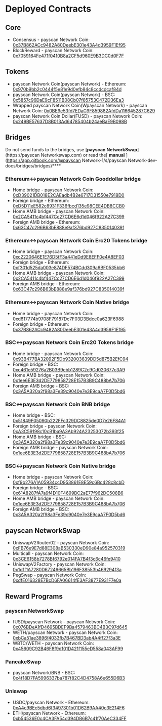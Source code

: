 # Deployed Contracts

## Core

* Consensus - payscan Network Coin: [0x37B862ACc9482A80DeebE301e43A4d3959F1Ef95](https://payscan.live/address/0x37B862ACc9482A80DeebE301e43A4d3959F1Ef95) 
* BlockReward - payscan Network Coin: [0x7059164Fe471f0410B8a2CF5d960E9B3DC0d0F7F](https://payscan.live/address/0x7059164Fe471f0410B8a2CF5d960E9B3DC0d0F7F)

## Tokens

* payscan Network Coin\(payscan Network\) - Ethereum: [0x970b9bb2c0444f5e81e9d0efb84c8ccdcdcaf84d](https://etherscan.live/token/0x970b9bb2c0444f5e81e9d0efb84c8ccdcdcaf84d)
* payscan Network Coin\(payscan Network\) - BSC: [0x5857c96DaE9cF8511B08Cb07f85753C472D36Ea3](https://bscscan.com/token/0x5857c96dae9cf8511b08cb07f85753c472d36ea3)
* Wrapped payscan Network Coin\(Wpayscan Network\) - payscan Network Coin: [0x0BE9e53fd7EDaC9F859882AfdDa116645287C629](https://payscan.live/address/0x0BE9e53fd7EDaC9F859882AfdDa116645287C629)
* payscan Network Coin Dollar\(FUSD\) - payscan Network Coin: [0x249BE57637D8B013Ad64785404b24aeBaE9B098B](https://payscan.live/address/0x249BE57637D8B013Ad64785404b24aeBaE9B098B)

## Bridges

Do not send funds to the bridges, use [**payscan NetworkSwap**](https://payscan Networkswap.com) or read the[ **manual** ](https://app.gitbook.com/@payscan Network-1/s/payscan Network-dev-docs/bridges/bridges)\*\*\*\*

### Ethereum&lt;-&gt;payscan Network Coin Gooddollar bridge

* Home bridge - payscan Network Coin: [0xD39021DB018E2CAEadb4B2e6717D31550e7918D0](https://payscan.live/address/0xD39021DB018E2CAEadb4B2e6717D31550e7918D0/transactions)
* Foreign bridge - Ethereum: [0xD5D11eE582c8931F336fbcd135e98CEE4DB8CCB0](https://etherscan.live/address/0xD5D11eE582c8931F336fbcd135e98CEE4DB8CCB0)
* Home AMB bridge - payscan Network Coin: [0x2CA5411c4bf447Cc27CD6E6d1d046f922A27C399](https://payscan.live/address/0x2CA5411c4bf447Cc27CD6E6d1d046f922A27C399/transactions)
* Foreign AMB bridge - Ethereum: [0x63C47c296B63bE888e9af376bd927C835014039f](https://etherscan.live/address/0x63C47c296B63bE888e9af376bd927C835014039f)

### Ethereum&lt;-&gt;payscan Network Coin Erc20 Tokens bridge

* Home bridge - payscan Network Coin: [0xc2220646E1E76D5fF3a441eDd9E8EFF0e4A8EF03](https://payscan.live/address/0xc2220646E1E76D5fF3a441eDd9E8EFF0e4A8EF03)
* Foreign bridge - Ethereum: [0xf301d525da003e874DF574BCdd309a6BF0535bb6](https://etherscan.live/address/0xf301d525da003e874DF574BCdd309a6BF0535bb6)
* Home AMB bridge - payscan Network Coin: [0x2CA5411c4bf447Cc27CD6E6d1d046f922A27C399](https://payscan.live/address/0x2CA5411c4bf447Cc27CD6E6d1d046f922A27C399/transactions)
* Foreign AMB bridge - Ethereum: [0x63C47c296B63bE888e9af376bd927C835014039f](https://etherscan.live/address/0x63C47c296B63bE888e9af376bd927C835014039f)

### Ethereum&lt;-&gt;payscan Network Coin Native bridge

* Home bridge - payscan Network Coin: [0xd617774b9708F79187Dc7F03D3Bdce0a623F6988](https://payscan.live/address/0xd617774b9708F79187Dc7F03D3Bdce0a623F6988/transactions)
* Foreign bridge - Ethereum: [0x37B862ACc9482A80DeebE301e43A4d3959F1Ef95](https://etherscan.live/address/0x37B862ACc9482A80DeebE301e43A4d3959F1Ef95)

### BSC&lt;-&gt;payscan Network Coin Erc20 Tokens bridge

* Home bridge - payscan Network Coin: [0x93B477BA32092F5Db932003639DD5d875B2EfC94](https://payscan.live/address/0x93B477BA32092F5Db932003639DD5d875B2EfC94/transactions)
* Foreign bridge - BSC: [0xc461e59276a2B03B9ebb1289C2c9Cd020677c3A9](https://bscscan.com/address/0xc461e59276a2B03B9ebb1289C2c9Cd020677c3A9)
* Home AMB bridge - payscan Network Coin: [0x1ee6E3E3d2DE779858728E157B3B9C488bA7b706](https://payscan.live/address/0x1ee6E3E3d2DE779858728E157B3B9C488bA7b706/transactions)
* Foreign AMB bridge - BSC: [0x3A5A320a2f98a3Fe39c9040e7e3E9caA7F0D5bd6](https://bscscan.com/address/0x3A5A320a2f98a3Fe39c9040e7e3E9caA7F0D5bd6)

### BSC&lt;-&gt;payscan Network Coin BNB bridge

* Home bridge - BSC: [0x51849F05090b222FFc329DC8825de0D7e26F84A1](https://bscscan.com/address/0x51849F05090b222FFc329DC8825de0D7e26F84A1)
* Foreign bridge - payscan Network Coin: [0xA3C59198c10cB1ba9A3Ab924A23253072b393f25](https://payscan.live/address/0xA3C59198c10cB1ba9A3Ab924A23253072b393f25)
* Home AMB bridge - BSC: [0x3A5A320a2f98a3Fe39c9040e7e3E9caA7F0D5bd6](https://bscscan.com/address/0x3A5A320a2f98a3Fe39c9040e7e3E9caA7F0D5bd6)
* Foreign AMB bridge - payscan Network Coin: [0x1ee6E3E3d2DE779858728E157B3B9C488bA7b706](https://payscan.live/address/0x1ee6E3E3d2DE779858728E157B3B9C488bA7b706)

### BSC&lt;-&gt;payscan Network Coin Native bridge

* Home bridge - payscan Network Coin: [0xf9b276A1A05934ccD953861E8E59c6Bc428c8cbD](https://payscan.live/address/0xf9b276A1A05934ccD953861E8E59c6Bc428c8cbD/transactions)
* Foreign bridge - BSC: [0x61A8287fA7a9f4D10F4699BC2aE77f962DC508B6](https://bscscan.com/address/0x61A8287fA7a9f4D10F4699BC2aE77f962DC508B6)
* Home AMB bridge - payscan Network Coin: [0x1ee6E3E3d2DE779858728E157B3B9C488bA7b706](https://payscan.live/address/0x1ee6E3E3d2DE779858728E157B3B9C488bA7b706)
* Foreign AMB bridge - BSC: [0x3A5A320a2f98a3Fe39c9040e7e3E9caA7F0D5bd6](https://bscscan.com/address/0x3A5A320a2f98a3Fe39c9040e7e3E9caA7F0D5bd6)

## payscan NetworkSwap

* UniswapV2Router02 - payscan Network Coin: [0xFB76e9E7d88E308aB530330eD90e84a952570319](https://payscan.live/address/0xFB76e9E7d88E308aB530330eD90e84a952570319)
* Multicall - payscan Network Coin: [0x3CE6158b7278Bf6792e014FA7B4f3c6c46fe9410](https://payscan.live/address/0x3CE6158b7278Bf6792e014FA7B4f3c6c46fe9410)
* UniswapV2Factory - payscan Network Coin: [0x1d1f1A7280D67246665Bb196F38553b469294f3a](https://payscan.live/address/0x1d1f1A7280D67246665Bb196F38553b469294f3a)
* PegSwap - payscan Network Coin: [0xdfE016328E7BcD6FA06614fE3AF3877E931F7e0a](https://payscan.live/address/0xdfE016328E7BcD6FA06614fE3AF3877E931F7e0a)

## Reward Programs

### payscan NetworkSwap

* fUSD/payscan Network - payscan Network Coin: [0x076BDeA1fD4695BDEF9Ba4579463BC4B3C97d645](https://payscan.live/address/0x076BDeA1fD4695BDEF9Ba4579463BC4B3C97d645)
* WETH/payscan Network - payscan Network Coin: [0xbCa51ae3896f4033fb7B467BD3ab4A4ff27f3a3E](https://payscan.live/address/0xbCa51ae3896f4033fb7B467BD3ab4A4ff27f3a3E)
* WBTC/WETH - payscan Network Coin: [0x45609C92B46F8f9d101D421f155eD558a043AF99](https://payscan.live/address/0x45609C92B46F8f9d101D421f155eD558a043AF99)

### PancakeSwap

* payscan Network/BNB - BSC: [0x4f18D7FA5996337ba787f82C4D4758A6e655D6B3](https://bscscan.com/address/0x4f18D7FA5996337ba787f82C4D4758A6e655D6B3)

### Uniswap

* USDC/payscan Network - Ethereum: [0xA4c9BEc5dbd6f3497301b01D62B9AA40c3E214F6](https://etherscan.live/address/0xA4c9BEc5dbd6f3497301b01D62B9AA40c3E214F6)
* ETH/payscan Network - Ethereum: [0xb54536E0c4CA3FA54d394DB6B7c41f70AeC334FF](https://etherscan.live/address/0xb54536E0c4CA3FA54d394DB6B7c41f70AeC334FF)





